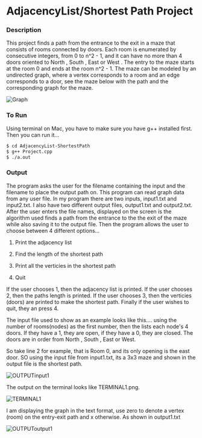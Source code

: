 # AdjacencyList/Shortest Path Project

### Description 

This project finds a path from the entrance to the exit in a maze that consists of rooms connected by doors. Each room is enumerated by consecutive integers, from 0 to n^2 - 1, and it can have no more than 4 doors oriented to North , South , East  or West . The entry to the maze starts at the room 0 and ends at the room n^2 - 1. The maze can be modeled by an undirected graph, where a vertex corresponds to a room and an edge corresponds to a door, see the maze below with the path and the corresponding graph for the maze.

![Graph](https://github.com/azamzow/AdjacencyList-ShorttestPath/blob/master/Graph.png?raw=true)


### To Run

Using terminal on Mac, you have to make sure you have g++ installed first. Then you can run it...

```sh
$ cd AdjacencyList-ShortestPath
$ g++ Project.cpp
$ ./a.out
```

### Output

The program asks the user for the filename containing the input and the filename to place the output path on.  This program can read graph data from any user file. In my program there are two inputs, input1.txt and input2.txt. I also have two different output files, output1.txt and output2.txt. After the user enters the file names, displayed on the screen is the algorithm used finds a path from the entrance to the the exit of the maze while also saving it to the output file. Then the program allows the user to choose between 4 different options...

1) Print the adjacency list

2) Find the length of the shortest path

3) Print all the verticies in the shortest path

4) Quit

If the user chooses 1, then the adjacency list is printed. If the user chooses 2, then the paths length is printed. If the user chooses 3, then the verticies (doors) are printed to make the shortest path. Finally if the user wishes to quit, they an press 4. 

The input file used to show as an example looks like this…. using the number of rooms(nodes) as the first number, then the lists each node's 4 doors. If they have a 1, they are open, if they have a 0, they are closed. The doors are in order from North , South , East  or West. 

So take line 2 for example, that is Room 0, and its only opening is the east door. SO using the input file from  input1.txt, its a 3x3 maze and shown in the output file is the shortest path.

![OUTPUTinput1](https://github.com/azamzow/AdjacencyList-ShorttestPath/blob/master/OUTPUTinput1.png?raw=true)

The output on the terminal looks like TERMINAL1.png.

![TERMINAL1](https://github.com/azamzow/AdjacencyList-ShorttestPath/blob/master/TERMINAL1.png?raw=true)

I am displaying the graph in the text format, use zero to denote a vertex (room) on the entry-exit path and x otherwise. As shown in output1.txt

![OUTPUToutput1](https://github.com/azamzow/AdjacencyList-ShorttestPath/blob/master/OUTPUToutput1.png?raw=true)
